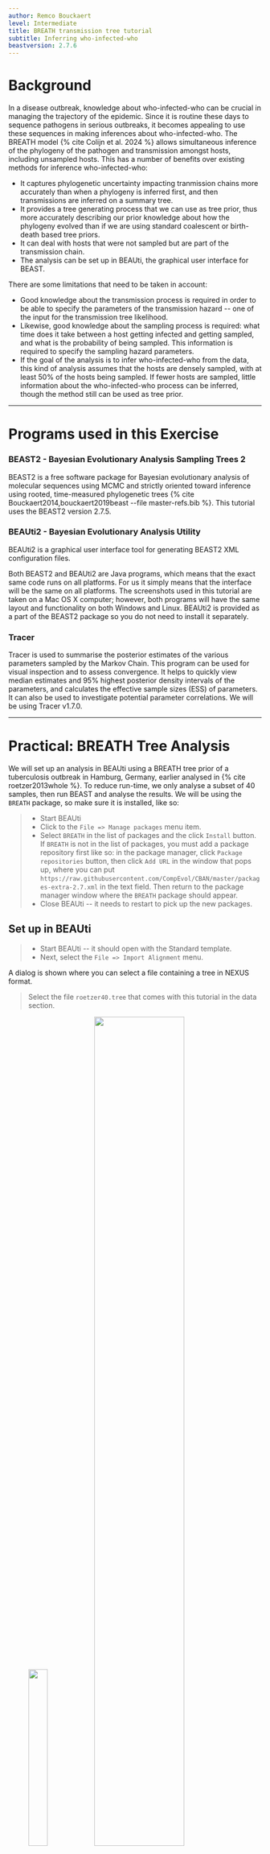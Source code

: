 ```yaml
---
author: Remco Bouckaert
level: Intermediate
title: BREATH transmission tree tutorial
subtitle: Inferring who-infected-who
beastversion: 2.7.6
---
```



# Background

In a disease outbreak, knowledge about who-infected-who can be crucial in managing the trajectory of the epidemic.
Since it is routine these days to sequence pathogens in serious outbreaks, it becomes appealing to use these sequences in making inferences about who-infected-who.
The BREATH model {% cite Colijn et al. 2024 %} allows simultaneous inference of the phylogeny of the pathogen and transmission amongst hosts, including unsampled hosts.
This has a number of benefits over existing methods for inference who-infected-who:

* It captures phylogenetic uncertainty impacting tranmission chains more accurately than when a phylogeny is inferred first, and then transmissions are inferred on a summary tree.
* It provides a tree generating process that we can use as tree prior, thus more accurately describing our prior knowledge about how the phylogeny evolved than if we are using standard coalescent or birth-death based tree priors.
* It can deal with hosts that were not sampled but are part of the transmission chain.
* The analysis can be set up in BEAUti, the graphical user interface for BEAST.

There are some limitations that need to be taken in account:

* Good knowledge about the transmission process is required in order to be able to specify the parameters of the transmission hazard -- one of the input for the transmission tree likelihood.
* Likewise, good knowledge about the sampling process is required: what time does it take between a host getting infected and getting sampled, and what is the probability of being sampled. This information is required to specify the sampling hazard parameters.
* If the goal of the analysis is to infer who-infected-who from the data, this kind of analysis assumes that the hosts are densely sampled, with at least 50% of the hosts being sampled. If fewer hosts are sampled, little information about the who-infected-who process can be inferred, though the method still can be used as tree prior.

----

# Programs used in this Exercise

### BEAST2 - Bayesian Evolutionary Analysis Sampling Trees 2

BEAST2 is a free software package for Bayesian evolutionary analysis of molecular sequences using MCMC and strictly oriented toward inference using rooted, time-measured phylogenetic trees {% cite Bouckaert2014,bouckaert2019beast --file master-refs.bib %}. This tutorial uses the BEAST2 version 2.7.5.

### BEAUti2 - Bayesian Evolutionary Analysis Utility

BEAUti2 is a graphical user interface tool for generating BEAST2 XML configuration files.

Both BEAST2 and BEAUti2 are Java programs, which means that the exact same code runs on all platforms. For us it simply means that the interface will be the same on all platforms. The screenshots used in this tutorial are taken on a Mac OS X computer; however, both programs will have the same layout and functionality on both Windows and Linux. BEAUti2 is provided as a part of the BEAST2 package so you do not need to install it separately.

### Tracer

Tracer is used to summarise the posterior estimates of the various parameters sampled by the Markov Chain. This program can be used for visual inspection and to assess convergence. It helps to quickly view median estimates and 95% highest posterior density intervals of the parameters, and calculates the effective sample sizes (ESS) of parameters. It can also be used to investigate potential parameter correlations. We will be using Tracer v1.7.0.

----

# Practical: BREATH Tree Analysis

We will set up an analysis in BEAUti using a BREATH tree prior of a tuberculosis outbreak in Hamburg, Germany, earlier analysed in {% cite roetzer2013whole %}.
To reduce run-time, we only analyse a subset of 40 samples, then run BEAST and analyse the results. 
We will be using the `BREATH` package, so make sure it is installed, like so:

> * Start BEAUti
> * Click to the `File => Manage packages` menu item.
> * Select `BREATH` in the list of packages and the click `Install` button.
If `BREATH` is not in the list of packages, you must add a package repository first like so: in the package manager, click `Package repositories` button, then click `Add URL` in the window that pops up, where you can put `https://raw.githubusercontent.com/CompEvol/CBAN/master/packages-extra-2.7.xml` in the text field. Then return to the package manager window where the `BREATH` package should appear.
> * Close BEAUti -- it needs to restart to pick up the new packages.

## Set up in BEAUti

> * Start BEAUti -- it should open with the Standard template.
> * Next, select the `File => Import Alignment` menu.

A dialog is shown where you can select a file containing a tree in NEXUS format.

> Select the file `roetzer40.tree` that comes with this tutorial in the data section.

<figure>
	<a id="fig:BEAUti1"></a>
	<img style="width:30%;" src="figures/BEAUti-import.png" alt="">
	<img style="width:65%;" src="figures/BEAUti-partitions.png" alt="">
	<figcaption>Figure: Add partition through the `File => Import Imprt` menu.</figcaption>
</figure>

In the partition panel, a new partition will be added with the name roetzer40. 
Next, we will set up tip dates.

> * Click on the `Tip Dates` tab.
> * Select the `Use tip dates` checkbox.
> * Click the `as dates with format` and select `yyyy-M-dd` from the drop down box.
> * Click the `Auto-configure` button
> * A dialog pops up. We want everything after the first colon, so change the underscore in the first entry to `:` and click the `OK` button.

<figure>
	<a id="fig:BEAUti2"></a>
	<img style="width:40%;" src="figures/BEAUti-dates.png" alt="">
	<img style="width:55%;" src="figures/BEAUti-dates2.png" alt="">
	<figcaption>Figure: Set up tip dates in the tip-dates panel.</figcaption>
</figure>

Now, we can set up the site model. We will use HKY+4G+I in this analysis.

> * Click the `Site Model` panel.
> * Select `HKY` from the drop down box with label `Subst Model`.
> * Change `Gamma category count` to 4.
> * Change `Proportion invariant` to 0.1 and select the `estimate` check box next to it.

The site model panel should look similar to this:

<figure>
	<a id="fig:BEAUti3"></a>
	<img style="width:70%;" src="figures/BEAUti-site-model.png" alt="">
	<figcaption>Figure: Set up site model to HKY+4G+I.</figcaption>
</figure>

We will leave the clock model to a strict clock. Because we use tip dates, the clock rate is estimated by default. 
Next, we set up the BREATH tree prior.

> * Click the `Priors` panel.
> * Change the default Yule Model for tree prior to `BREATH`.
> * New priors appear for the block-count, block-start and end, transmission tree origin
and population size. 
> * Set the lower bound for population size to 0.1.
> * Click on the triangle next to `Tree.t:roetzer40` to show the parameter so the `BREATH` tree likelihood.
> * Go to the population size prior (at the bottom), open the distribution by clicking the triangle next to the prior, and set the lower bound to 0.1 (this prevents the tree collapsing).

<figure>
	<a id="fig:BEAUti4"></a>
	<img style="width:70%;" src="figures/BEAUti-priors.png" alt="">
	<figcaption>Figure: Select the `BREATH` tree prior, and this is how the priors panel looks like.</figcaption>
</figure>


<figure>
	<a id="fig:BEAUti5"></a>
	<img style="width:45%;" src="figures/BEAUti-priors1.png" alt="">
	<img style="width:45%;" src="figures/BEAUti-priors2.png" alt="">
	<figcaption>Figure: Shows all options of the BREATH tree prior.</figcaption>
</figure>


The BREATH tree likelihood has the following components:
* samplingHazard: determines the hazard of being sampled. It has a sampling probability (`C` in the priors tab) and a `shape` and `rate` parameter for a Gamma distribution that determine the time of sampling after a host got infected.
* transmissionHazard: determines the hazard of transmitting an infection. It has an average number of transmissions `C` and a `shape` and `rate` parameter for a Gamma distribution that determine the time from infection to time of infecting another host. In general, the average transmission time should be larger than the average sampling time (so shape/rate of transmission should be larger than shape/rate of the sampling hazard).
* endTime: time at which the study finished relative to the latest sample. So, if the units of time is years, and the study stopped collecting samples 3 months after the latest sample, it means the endTime is 1/4 year after the latest sample, and endTime=-0.25.
<!--* deltaStartTime: time at which the study start till root of tree (optional, default: 0). -->
* origin: time at which the study start above the root of tree. Assumed to be at root if not specified.
* allowTransmissionsAfterSampling: flag to indicate sampling does not affect the probability of onwards transmissions. If false, no onwards transmissions are allowed (not clear how this affects the unknown unknowns though). (optional, default: true)
* includeCoalescent: flag for debugging that includes contribution from coalescent to posterior if true (default: true).

The two hazard functions probably need a bit of thought and knowledge to inform their parameters. For more details, we refer to the paper.


### Hyperpriors

The BREATH tree prior comes with four hyperpriors: block start, end and count and tranmission population size

* block start and end represent fractions on a branch, so should be in the interval from zero to 1 (and the associated parameters are bounded by these values). Be default, a uniform(0,1) prior is used. Unless you have good reasons to change, this can be left as is.
* block counts represent how many infections take place in a block. 
	* A value of -1 indicates there is not transmission on the branch
	* A value of 0 indicates there is 1 transmission on the branch, block start and end have the same value and determine where on the branch the transmission takes place.
	* A value of 1 or more indicates 1 or more transmissions happen in a block, one at block end and one at block start, so they block start and end differ for these branches.
	So, values below -1 do not make sense, and values over 4 indicate 5 transmission happen on a branch. Note that this many transmissions only tend to happen when there are very long branches in the tree, and suggest a sampling probability of hosts being on the low side of where the transmission tree model makes sense.
	The default prior is uniform in the range -1 to 4.
* A constant size population is assumed for the coalescent process inside each host. Together with the sampling and transmission hazard they determine the length of branches, so be aware the population size prior and parameters of the hazard functions interact with each other.
The prior on the population size is uniform [0, +Infinity) by default. If you observe a collapse of the tree during the MCMC coinciding with a collapsing value of the population size it may be worth increasing the value of the lower bound. For estimating marginal likelihoods through nested or path sampling, make sure to specify a reasonable upper bound in order to make the prior propper.
* A uniform prior is assumed for the origin of the tree, that is, the place where the host at the root of the tree got infected. The default is set to uniform [0, +Infinity). If you have any information about the age of the outbreak it makes sense to specify the upper bound and make this a proper prior.


Since we don't want the analysis to take too long, we only run for 5 million samples.

> * In the MCMC panel, set the chainLength to 5 million samples.
> * Optionally, you might want to reduce the log frequency of the screen logger to 100000 and that for the trace and tree logger to 2000.
> * Safe the file to `roetzer.xml`

<figure>
	<a id="fig:BEAUti6"></a>
	<img style="width:45%;" src="figures/BEAUti-mcmc.png" alt="">
	<figcaption>Figure: MCMC settings.</figcaption>
</figure>

## Run with BEAST

> Run BEAST on `roetzer.xml`

This should not take more than 5 minutes, but if you don't want to wait that long you can use the data in the `precooked_runs` directory that comes with this tutorial.
The longer runs (marked with `long` in their name) are 

## Check convergence

> Run `Tracer`, and make sure all parameters have sufficiently large ESSs

<figure>
	<a id="fig:Tracer"></a>
	<img style="width:65%;" src="figures/tracer.png" alt="">
	<figcaption>Figure: Convergence of MCMC in Tracer.</figcaption>
</figure>

The short 5 million sample run has not quite converged yet, but the longer pre-cooked run does.


Inspect the tree file, for example in DensiTree. It shows that there is a lot of uncertainty in the tree distribution

<figure>
	<a id="fig:DensiTree"></a>
	<img style="width:65%;" src="figures/densitree.png" alt="">
	<figcaption>Figure: Inspect the tree distribution in DensiTree.</figcaption>
</figure>

## Visualising Who-Infected-Who

The `WIWVisualiser` app creates an SVG files that visualises who-infected-who. 
To start the `WIWVisualiser` app, 

> * Select the `File =>> Launch apps` menu in BEAUti.
> * Select `WIWVisualiser` from the list of apps, and click the `Launch` button.
> * In the menu that pops up, select the tree file (or select `roetzer-roetzer40.trees` from the pre-cooked runs)
> * Select an appropriate output file name
> * Set the `Partition` to `roetzer40`
> * Click the `OK` button, and after a little while a message in the terminal appears that the svg file has been written.
> * Close the terminal window.

<figure>
	<a id="fig:WIWVisualiser"></a>
	<img style="width:65%;" src="figures/WIWVisualiser.png" alt="">
	<figcaption>Figure: Who-infected-who visualiser options</figcaption>
</figure>


Alternatively, you can run it from the command line like so:

```
/path/to/applauncher WIWVisualiser -tree roetzer-roetzer40.trees -partition roetzer40 -out /tmp/roetzer.svg
```

You can open the svg file in a web browser for closer inspection, or in a vector drawing program like Inkscape or Illustrator.


<figure>
	<a id="fig:WIWVisualiser2"></a>
	<img style="width:65%;" src="figures/WIWVisualiser2.png" alt="">
	<figcaption>Figure: Part of the who-infected-who network shown in a browser.
The numbers on edges are the probability that the host at the tail infected the host at the head.
Numbers in brackets represent the total probability a host was infected by another sampled host (so one minus that number is the probability it was infected by a host that was not sampled).
	</figcaption>
</figure>


WIWVisualiser has the following options:

* trees (TreeFile): tree file file with transmission trees. (optional, default: [[none]])
* log (LogFile): trace file containing infectorOf log. Ignored if tree file is specified (optional, default: [[none]])
* burnin (Integer): percentage of trees to used as burn-in (and will be ignored) (optional, default: 10)
* out (OutFile): output file, or stdout if not specified (optional, default: /tmp/wiw.svg)
* matrix (OutFile): transition probability matrix output file, potentially useful for post-processing e.g. visualising as heat map. Ignored if not specified.
* prefix (String): prefix of infectorOf entry, e.g., infectorOf (optional, default: infectorOf)
* threshold (Double): probability threshold below which edges will be ignored. (optional, default: 0.1)
* partition (String): name of the partition appended to `blockcount, blockend and blockstart` (optional)
* suppressSingleton (Boolean): do not show taxa that are not connected to any otehr taxa (optional, default: true)
* colourByAge (Boolean): colour nodes in output by node age. All blacks if false (default true)
* widthByPosterior  (Boolean), draw line between nodes with widths proportional to posterior support (default true)
* saturation (Float): saturation used when colouring nodes. (optional, default: 0.7)
* brightness (Float): brightness used when colouring nodes. (optional, default: 0.7)
* filter (String): search/replace regular expression for filtering labels. Should be of the form '/searchRegExp/replaceString/'. Ignored if not specified (optional)

## Transmission Tree Statistics

The `TransmissionTreeStats` app provide statistics of set of transmission trees. It has the following options:

* trees (TreeFile): tree file file with transmission trees. (optional, default: [[none]])
* burnin (Integer): percentage of trees to used as burn-in (and will be ignored). NB default 0 (optional, default: 0)
* partition (String): name of the partition appended to `blockcount, blockend and blockstart` (optional)
* out (String): directory where to put files with tranmsision & sampling time stats (optional, default: /tmp)

This is a sample output of `TransmissionTreeStats`:
```
average internal Branch Length = 0.62
average leaf transmission count = 1
average internal transmission count = 1
average transmission count per tree = 170
average unsampled hosts per tree = 85
average maximum block count = 1
```

It also produces two log files in the specified output directory called `timeTillSampling.dat` and `timeTillTransmission.dat`.
The `timeTillSampling.dat` can be opened in `Tracer` and reveals for each sampled host the time from first infection to sampling.
It can be revealing in that for some hosts the distribution is multi-modal.

<figure>
        <a id="fig:TransmissionTreeStats"></a>
        <img style="width:45%;" src="figures/TransmissionTreeStats.png" alt="">
        <img style="width:45%;" src="figures/TransmissionTreeStats2.png" alt="">
        <figcaption>Figure: TransmissionTreeStats GUI version (left) and distributions of time-till-sampling (right) for three selected hosts.</figcaption>
</figure>

The `timeTillTransmission.dat` file contains information about the time it takes between the first infection of a host and the time the host infects another host. 
It also records the time till infects a second host.
If no host(s) are infected, -1 is output -- this shows up when you open the file in Tracer as a peak around -1.
Checking the time-till-first-tranmission and time-till-second-transmission can be useful in verifying the transmission hazard is properly parameterised.



----

# Useful Links

- BEAST 2 website and documentation: [http://www.beast2.org/](http://www.beast2.org/)
- [Bayesian Evolutionary Analysis with BEAST 2](http://www.beast2.org/book.html) {% cite BEAST2book2014 --file master-refs.bib %}
- Join the BEAST user discussion: [http://groups.google.com/group/beast-users](http://groups.google.com/group/beast-users)

----

# Relevant References

{% bibliography --cited --file master-refs.bib %}
